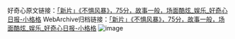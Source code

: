 好奇心原文链接：[「新片」《不惧风暴》，75分，故事一般，场面酷炫_娱乐_好奇心日报-小格格](https://www.qdaily.com/articles/2328.html)
WebArchive归档链接：[「新片」《不惧风暴》，75分，故事一般，场面酷炫_娱乐_好奇心日报-小格格](http://web.archive.org/web/20190623151044/https://www.qdaily.com/articles/2328.html)
![image](http://ww3.sinaimg.cn/large/007d5XDply1g3v69h68xxj30u03ephdt)